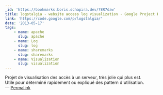 ```yaml
---
_id: 'https://bookmarks.boris.schapira.dev/?BR7daw'
title: logstalgia - website access log visualization - Google Project Hosting
link: 'https://code.google.com/p/logstalgia/'
date: '2013-05-17'
tags:
    - name: apache
      slug: apache
    - name: Log
      slug: log
    - name: sharemarks
      slug: sharemarks
    - name: Visualization
      slug: visualization
---
```


Projet de visualisation des accès à un serveur, très jolie qui plus est.<br />
Utile pour déterminé rapidement ou expliqué des pattern d'utilisation.
<br>&#8212;
<a href="https://bookmarks.boris.schapira.dev/?BR7daw" title="Permalink">Permalink</a>
